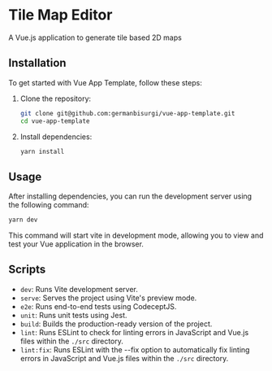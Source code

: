 # Tile Map Editor

A Vue.js application to generate tile based 2D maps

## Installation

To get started with Vue App Template, follow these steps:

1. Clone the repository:
   ```bash
   git clone git@github.com:germanbisurgi/vue-app-template.git
   cd vue-app-template
   ```

2. Install dependencies:
   ```bash
   yarn install
   ```

## Usage

After installing dependencies, you can run the development server using the following command:

```bash
yarn dev
```

This command will start vite in development mode, allowing you to view and test your Vue application in the browser.

## Scripts

- `dev`: Runs Vite development server.
- `serve`: Serves the project using Vite's preview mode.
- `e2e`: Runs end-to-end tests using CodeceptJS.
- `unit`: Runs unit tests using Jest.
- `build`: Builds the production-ready version of the project.
- `lint`: Runs ESLint to check for linting errors in JavaScript and Vue.js files within the `./src` directory.
- `lint:fix`: Runs ESLint with the --fix option to automatically fix linting errors in JavaScript and Vue.js files within the `./src` directory.
